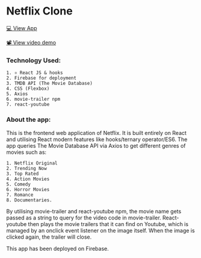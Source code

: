 # Netflix Clone

[💻 View App](https://netflix-clone-310da.web.app/)

[📽 View video demo](https://drive.google.com/file/d/1Vb_FiaKUYVi0C2XhYuX-DFlh3RXs3d--/view)

### Technology Used:

    1. ⚛ React JS & hooks
    2. Firebase for deployment
    3. TMDB API (The Movie Database)
    4. CSS (Flexbox)
    5. Axios
    6. movie-trailer npm
    7. react-youtube

### About the app:

This is the frontend web application of Netflix. It is built entirely on React and utilising
React modern features like hooks/ternary operator/ES6. The app queries The Movie Database API
via Axios to get different genres of movies such as:

    1. Netflix Original
    2. Trending Now
    3. Top Rated
    4. Action Movies
    5. Comedy
    6. Horror Movies
    7. Romance
    8. Documentaries.

By utilising movie-trailer and react-youtube npm, the movie name gets passed as a string to
query for the video code in movie-trailer. React-youtube then plays the movie trailers that
it can find on Youtube, which is managed by an onclick event listener on the image itself.
When the image is clicked again, the trailer will close.

This app has been deployed on Firebase.
